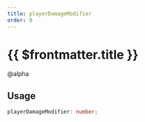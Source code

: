 ```yaml
---
title: playerDamageModifier
order: 0
---
```


# {{ $frontmatter.title }}

@alpha 

## Usage

```ts
playerDamageModifier: number;
```
